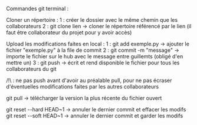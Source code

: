 Commandes git terminal : 




Cloner un répertoire : 
1 : créer le dossier avec le même chemin que les collaborateurs
2 : git clone lien -> cloner le répertoire référencé par le lien (il faut être collaborateur du projet pour y avoir accès)



Upload les modifications faites en local : 
1 : git add exemple.py -> ajouter le fichier "exemple.py" à la file de commit
2 : git commit -m "message"  -> importe le fichier sur le hub avec le message entre guillemts (obligé d'en mettre un)
3 : git push -> écrit et rend disponible le fichier pour tous les collaborateurs du git

/!\ : ne pas push avant d'avoir au préalable pull, pour ne pas écraser d'éventuelles modifications faites par les autres collaborateurs

git pull -> télécharger la version la plus récente du fichier ouvert 





git reset --hard HEAD~1       ->   annuler le dernier commit et effacer les modifs
git reset --soft HEAD~1       ->   annuler le dernier commit et garder les modifs

